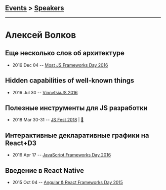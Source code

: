 ## [Events](../README.md) > [Speakers](../speakers.md)
---

# Алексей Волков

## Еще несколько слов об архитектуре
- 2016 Dec 04 -- [Most JS Frameworks Day 2016](https://frameworksdays.com/event/most-js-fwdays-2016/review/more-words-about-architecture)    
## Hidden capabilities of well-known things
- 2016 Jul 30 -- [VinnytsiaJS 2016](https://www.youtube.com/watch?v=mG10Hnrryhc)    
## Полезные инструменты для JS разработки
- 2018 Mar 30-31 -- [JS Fest 2018](https://www.youtube.com/watch?v=Idq7NSDhQEM)  | [:notebook:](https://www.slideshare.net/JSFestUA/js-fest-2018-js-92627937)  
## Интерактивные декларативные графики на React+D3
- 2016 Apr 17 -- [JavaScript Frameworks Day 2016](https://frameworksdays.com/event/js-frameworks-day-2016/review/react-d3)    
## Введение в React Native
- 2015 Oct 04 -- [Angular &amp; React Frameworks Day 2015](https://frameworksdays.com/event/angular-react-fwday-2015/review/react-native)    
